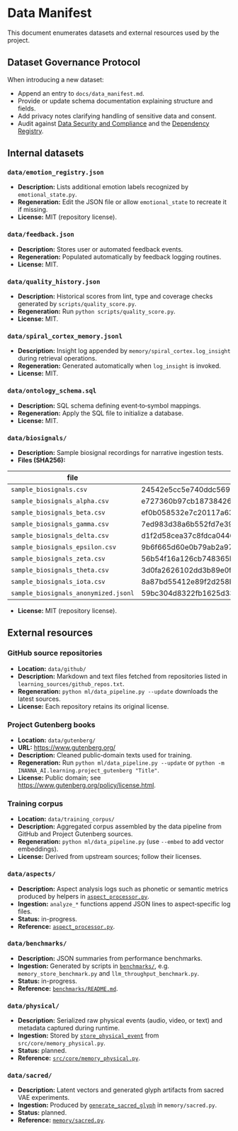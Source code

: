 # Data Manifest

This document enumerates datasets and external resources used by the project.

## Dataset Governance Protocol

When introducing a new dataset:

- Append an entry to `docs/data_manifest.md`.
- Provide or update schema documentation explaining structure and fields.
- Add privacy notes clarifying handling of sensitive data and consent.
- Audit against [Data Security and Compliance](data_security.md) and the
  [Dependency Registry](dependency_registry.md).

## Internal datasets

### `data/emotion_registry.json`
- **Description:** Lists additional emotion labels recognized by `emotional_state.py`.
- **Regeneration:** Edit the JSON file or allow `emotional_state` to recreate it if missing.
- **License:** MIT (repository license).

### `data/feedback.json`
- **Description:** Stores user or automated feedback events.
- **Regeneration:** Populated automatically by feedback logging routines.
- **License:** MIT.

### `data/quality_history.json`
- **Description:** Historical scores from lint, type and coverage checks generated by `scripts/quality_score.py`.
- **Regeneration:** Run `python scripts/quality_score.py`.
- **License:** MIT.

### `data/spiral_cortex_memory.jsonl`
- **Description:** Insight log appended by `memory/spiral_cortex.log_insight` during retrieval operations.
- **Regeneration:** Generated automatically when `log_insight` is invoked.
- **License:** MIT.

### `data/ontology_schema.sql`
- **Description:** SQL schema defining event‑to‑symbol mappings.
- **Regeneration:** Apply the SQL file to initialize a database.
- **License:** MIT.

### `data/biosignals/`
- **Description:** Sample biosignal recordings for narrative ingestion tests.
- **Files (SHA256):**

| file | sha256 |
| --- | --- |
| `sample_biosignals.csv` | 24542e5cc5e740ddc5698f8df8cac5c4f56ab90abbb4d9b158f424254cbebc0e |
| `sample_biosignals_alpha.csv` | e727360b97cb18738426700f3a69225c5fa7f8359f6c3ef4d6dc6784efd73ab9 |
| `sample_biosignals_beta.csv` | ef0b058532e7c20117a63a45f81b4210d48e56cd69288572154c7aa6faedda1f |
| `sample_biosignals_gamma.csv` | 7ed983d38a6b552fd7e3940653c878416f3a798d02fc2282f2abed2869c3a981 |
| `sample_biosignals_delta.csv` | d1f2d58cea37c8fdca0446e3a85700dae82b56aa78399bc20de879d4177ea3ac |
| `sample_biosignals_epsilon.csv` | 9b6f665d60e0b79ab2a97fe0bb785f2b65835aa062f367f5c0c2b9d881f82e64 |
| `sample_biosignals_zeta.csv` | 56b54f16a126cb748365b644ecddcf46534c53145b778ac78cf0a9ad738e7d4b |
| `sample_biosignals_theta.csv` | 3d0fa2626102dd3b89e0fc1721cac3ee2eb1e9420cca158197a6d481317d58bc |
| `sample_biosignals_iota.csv` | 8a87bd55412e89f2d258b9b36a541d62387a08e4a692eef6d386a2950e57973a |
| `sample_biosignals_anonymized.jsonl` | 59bc304d8322fb1625d330bafd0dabbe5aaf79622d24354127df8943a01eb11c |

- **License:** MIT (repository license).

## External resources

### GitHub source repositories
- **Location:** `data/github/`
- **Description:** Markdown and text files fetched from repositories listed in `learning_sources/github_repos.txt`.
- **Regeneration:** `python ml/data_pipeline.py --update` downloads the latest sources.
- **License:** Each repository retains its original license.

### Project Gutenberg books
- **Location:** `data/gutenberg/`
- **URL:** https://www.gutenberg.org/
- **Description:** Cleaned public‑domain texts used for training.
- **Regeneration:** Run `python ml/data_pipeline.py --update` or
  `python -m INANNA_AI.learning.project_gutenberg "Title"`.
- **License:** Public domain; see https://www.gutenberg.org/policy/license.html.

### Training corpus
- **Location:** `data/training_corpus/`
- **Description:** Aggregated corpus assembled by the data pipeline from GitHub and Project Gutenberg sources.
- **Regeneration:** `python ml/data_pipeline.py` (use `--embed` to add vector embeddings).
- **License:** Derived from upstream sources; follow their licenses.

### `data/aspects/`
- **Description:** Aspect analysis logs such as phonetic or semantic metrics produced by helpers in [`aspect_processor.py`](../aspect_processor.py).
- **Ingestion:** `analyze_*` functions append JSON lines to aspect‑specific log files.
- **Status:** in-progress.
- **Reference:** [`aspect_processor.py`](../aspect_processor.py).

### `data/benchmarks/`
- **Description:** JSON summaries from performance benchmarks.
- **Ingestion:** Generated by scripts in [`benchmarks/`](../benchmarks/), e.g. `memory_store_benchmark.py` and `llm_throughput_benchmark.py`.
- **Status:** in-progress.
- **Reference:** [`benchmarks/README.md`](../benchmarks/README.md).

### `data/physical/`
- **Description:** Serialized raw physical events (audio, video, or text) and metadata captured during runtime.
- **Ingestion:** Stored by [`store_physical_event`](../src/core/memory_physical.py) from `src/core/memory_physical.py`.
- **Status:** planned.
- **Reference:** [`src/core/memory_physical.py`](../src/core/memory_physical.py).

### `data/sacred/`
- **Description:** Latent vectors and generated glyph artifacts from sacred VAE experiments.
- **Ingestion:** Produced by [`generate_sacred_glyph`](../memory/sacred.py) in `memory/sacred.py`.
- **Status:** planned.
- **Reference:** [`memory/sacred.py`](../memory/sacred.py).
